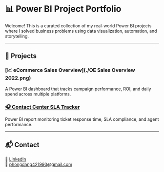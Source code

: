 # 📊 Power BI Project Portfolio

Welcome! This is a curated collection of my real-world Power BI projects where I solved business problems using data visualization, automation, and storytelling.

---

## 🔹 Projects
### [📈 eCommerce Sales Overview](./OE Sales Overview 2022.png)
A Power BI dashboard that tracks campaign performance, ROI, and daily spend across multiple platforms.

### [🎧 Contact Center SLA Tracker](./contact-center-sla/)
Power BI report monitoring ticket response time, SLA compliance, and agent performance.



---

## 📬 Contact

💼 [LinkedIn](https://linkedin.com/in/your-profile)  
📧 phongdang421990@gmail.com

